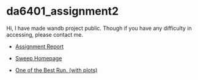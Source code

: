 # da6401_assignment2

Hi, I have made wandb project public. Though if you have any difficulty in accessing, please contact me. 

- [Assignment Report](https://wandb.ai/da24s016-indian-institute-of-technology-madras/da6401-assignment2/reports/DA6401-Assignment-2--VmlldzoxMjA5OTc1MQ)

- [Sweep Homepage](https://wandb.ai/da24s016-indian-institute-of-technology-madras/da6401-assignment2/sweeps/cwzv8whi)

- [One of the Best Run. (with plots)](https://wandb.ai/da24s016-indian-institute-of-technology-madras/trail-1/runs/7l3h6m2q?nw=nwuserda24s016)
